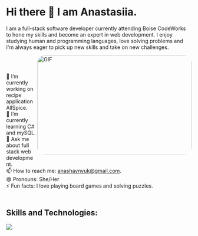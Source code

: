 ### <h1> Hi there 👋 I am Anastasiia. </h1>

I am a full-stack software developer currently attending Boise CodeWorks to hone my skills and become an expert in web development. I enjoy studying human and programming languages, love solving problems and I'm always eager to pick up new skills and take on new challenges.

<img style="border-radius: 20px !important;" align="right" alt="GIF" src="https://cdn.dribbble.com/users/876183/screenshots/4178051/media/7be714caa2c3e63f17b71ab7c6aab4a8.gif" width="420" height="270" />

<br>
<br>

🔭 I’m currently working on recipe application AllSpice.
<br>
🌱 I’m currently learning C# and mySQL.
<br>
💬 Ask me about full stack web development.
<br>
📫 How to reach me: anashaynyuk@gmail.com.
<br>
😄 Pronouns: She/Her
<br>
⚡ Fun facts: I love playing board games and solving puzzles.
<br>
<br>

## Skills and Technologies:

<p>
  <a href="https://skillicons.dev">
    <img src="https://skillicons.dev/icons?i=html,css,bootstrap,vscode,js,vue,mongodb,nodejs,postman,cs,mysql" />
  </a>
</p>
